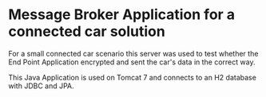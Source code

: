 # Message Broker Application for a connected car solution

For a small connected car scenario this server was used to test whether the End Point Application encrypted and sent the car's data in the correct way.

This Java Application is used on Tomcat 7 and connects to an H2 database with JDBC and JPA.
